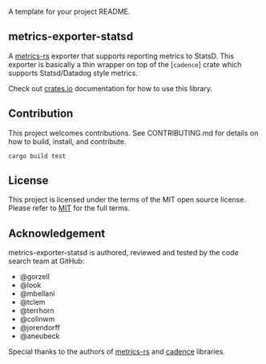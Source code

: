 A template for your project README.

## metrics-exporter-statsd

A [metrics-rs](https://github.com/metrics-rs/metrics/) exporter that supports reporting metrics to StatsD. This exporter is basically a thin wrapper on top of the [`cadence`] crate which supports Statsd/Datadog style metrics.

Check out [crates.io](https://crates.io/crates/metrics-exporter-statsd) documentation for how to use this library. 

## Contribution

This project welcomes contributions. See CONTRIBUTING.md for details on how to build, install, and contribute.

```
cargo build test

```
## License 

This project is licensed under the terms of the MIT open source license. Please refer to [MIT](./LICENSE.md) for the full terms.

## Acknowledgement

metrics-exporter-statsd is authored, reviewed and tested by the code search team at GitHub:

 - @gorzell
 - @look
 - @mbellani 
 - @tclem
 - @terrhorn
 - @colinwm
 - @jorendorff
 - @aneubeck

Special thanks to the authors of [metrics-rs](https://github.com/metrics-rs/metrics/) and [cadence](https://github.com/56quarters/cadence/) libraries. 
